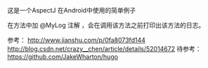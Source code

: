 这是一个AspectJ 在Android中使用的简单例子


在方法中加 @MyLog 注解 ，会在调用该方法之前打印出该方法的日志。

参考：
http://www.jianshu.com/p/0fa8073fd144
http://blog.csdn.net/crazy__chen/article/details/52014672
待参考：
https://github.com/JakeWharton/hugo


